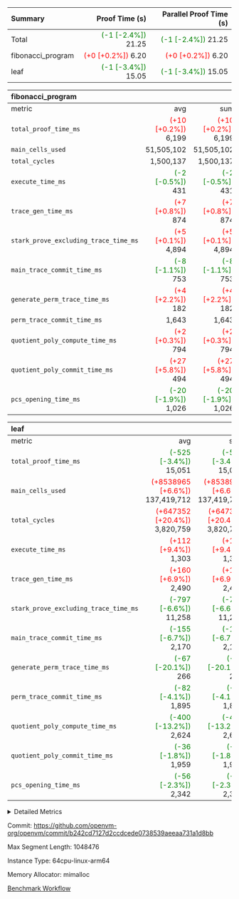 | Summary | Proof Time (s) | Parallel Proof Time (s) |
|:---|---:|---:|
| Total | <span style='color: green'>(-1 [-2.4%])</span> 21.25 | <span style='color: green'>(-1 [-2.4%])</span> 21.25 |
| fibonacci_program | <span style='color: red'>(+0 [+0.2%])</span> 6.20 | <span style='color: red'>(+0 [+0.2%])</span> 6.20 |
| leaf | <span style='color: green'>(-1 [-3.4%])</span> 15.05 | <span style='color: green'>(-1 [-3.4%])</span> 15.05 |


| fibonacci_program |||||
|:---|---:|---:|---:|---:|
|metric|avg|sum|max|min|
| `total_proof_time_ms ` | <span style='color: red'>(+10 [+0.2%])</span> 6,199 | <span style='color: red'>(+10 [+0.2%])</span> 6,199 | <span style='color: red'>(+10 [+0.2%])</span> 6,199 | <span style='color: red'>(+10 [+0.2%])</span> 6,199 |
| `main_cells_used     ` |  51,505,102 |  51,505,102 |  51,505,102 |  51,505,102 |
| `total_cycles        ` |  1,500,137 |  1,500,137 |  1,500,137 |  1,500,137 |
| `execute_time_ms     ` | <span style='color: green'>(-2 [-0.5%])</span> 431 | <span style='color: green'>(-2 [-0.5%])</span> 431 | <span style='color: green'>(-2 [-0.5%])</span> 431 | <span style='color: green'>(-2 [-0.5%])</span> 431 |
| `trace_gen_time_ms   ` | <span style='color: red'>(+7 [+0.8%])</span> 874 | <span style='color: red'>(+7 [+0.8%])</span> 874 | <span style='color: red'>(+7 [+0.8%])</span> 874 | <span style='color: red'>(+7 [+0.8%])</span> 874 |
| `stark_prove_excluding_trace_time_ms` | <span style='color: red'>(+5 [+0.1%])</span> 4,894 | <span style='color: red'>(+5 [+0.1%])</span> 4,894 | <span style='color: red'>(+5 [+0.1%])</span> 4,894 | <span style='color: red'>(+5 [+0.1%])</span> 4,894 |
| `main_trace_commit_time_ms` | <span style='color: green'>(-8 [-1.1%])</span> 753 | <span style='color: green'>(-8 [-1.1%])</span> 753 | <span style='color: green'>(-8 [-1.1%])</span> 753 | <span style='color: green'>(-8 [-1.1%])</span> 753 |
| `generate_perm_trace_time_ms` | <span style='color: red'>(+4 [+2.2%])</span> 182 | <span style='color: red'>(+4 [+2.2%])</span> 182 | <span style='color: red'>(+4 [+2.2%])</span> 182 | <span style='color: red'>(+4 [+2.2%])</span> 182 |
| `perm_trace_commit_time_ms` |  1,643 |  1,643 |  1,643 |  1,643 |
| `quotient_poly_compute_time_ms` | <span style='color: red'>(+2 [+0.3%])</span> 794 | <span style='color: red'>(+2 [+0.3%])</span> 794 | <span style='color: red'>(+2 [+0.3%])</span> 794 | <span style='color: red'>(+2 [+0.3%])</span> 794 |
| `quotient_poly_commit_time_ms` | <span style='color: red'>(+27 [+5.8%])</span> 494 | <span style='color: red'>(+27 [+5.8%])</span> 494 | <span style='color: red'>(+27 [+5.8%])</span> 494 | <span style='color: red'>(+27 [+5.8%])</span> 494 |
| `pcs_opening_time_ms ` | <span style='color: green'>(-20 [-1.9%])</span> 1,026 | <span style='color: green'>(-20 [-1.9%])</span> 1,026 | <span style='color: green'>(-20 [-1.9%])</span> 1,026 | <span style='color: green'>(-20 [-1.9%])</span> 1,026 |

| leaf |||||
|:---|---:|---:|---:|---:|
|metric|avg|sum|max|min|
| `total_proof_time_ms ` | <span style='color: green'>(-525 [-3.4%])</span> 15,051 | <span style='color: green'>(-525 [-3.4%])</span> 15,051 | <span style='color: green'>(-525 [-3.4%])</span> 15,051 | <span style='color: green'>(-525 [-3.4%])</span> 15,051 |
| `main_cells_used     ` | <span style='color: red'>(+8538965 [+6.6%])</span> 137,419,712 | <span style='color: red'>(+8538965 [+6.6%])</span> 137,419,712 | <span style='color: red'>(+8538965 [+6.6%])</span> 137,419,712 | <span style='color: red'>(+8538965 [+6.6%])</span> 137,419,712 |
| `total_cycles        ` | <span style='color: red'>(+647352 [+20.4%])</span> 3,820,759 | <span style='color: red'>(+647352 [+20.4%])</span> 3,820,759 | <span style='color: red'>(+647352 [+20.4%])</span> 3,820,759 | <span style='color: red'>(+647352 [+20.4%])</span> 3,820,759 |
| `execute_time_ms     ` | <span style='color: red'>(+112 [+9.4%])</span> 1,303 | <span style='color: red'>(+112 [+9.4%])</span> 1,303 | <span style='color: red'>(+112 [+9.4%])</span> 1,303 | <span style='color: red'>(+112 [+9.4%])</span> 1,303 |
| `trace_gen_time_ms   ` | <span style='color: red'>(+160 [+6.9%])</span> 2,490 | <span style='color: red'>(+160 [+6.9%])</span> 2,490 | <span style='color: red'>(+160 [+6.9%])</span> 2,490 | <span style='color: red'>(+160 [+6.9%])</span> 2,490 |
| `stark_prove_excluding_trace_time_ms` | <span style='color: green'>(-797 [-6.6%])</span> 11,258 | <span style='color: green'>(-797 [-6.6%])</span> 11,258 | <span style='color: green'>(-797 [-6.6%])</span> 11,258 | <span style='color: green'>(-797 [-6.6%])</span> 11,258 |
| `main_trace_commit_time_ms` | <span style='color: green'>(-155 [-6.7%])</span> 2,170 | <span style='color: green'>(-155 [-6.7%])</span> 2,170 | <span style='color: green'>(-155 [-6.7%])</span> 2,170 | <span style='color: green'>(-155 [-6.7%])</span> 2,170 |
| `generate_perm_trace_time_ms` | <span style='color: green'>(-67 [-20.1%])</span> 266 | <span style='color: green'>(-67 [-20.1%])</span> 266 | <span style='color: green'>(-67 [-20.1%])</span> 266 | <span style='color: green'>(-67 [-20.1%])</span> 266 |
| `perm_trace_commit_time_ms` | <span style='color: green'>(-82 [-4.1%])</span> 1,895 | <span style='color: green'>(-82 [-4.1%])</span> 1,895 | <span style='color: green'>(-82 [-4.1%])</span> 1,895 | <span style='color: green'>(-82 [-4.1%])</span> 1,895 |
| `quotient_poly_compute_time_ms` | <span style='color: green'>(-400 [-13.2%])</span> 2,624 | <span style='color: green'>(-400 [-13.2%])</span> 2,624 | <span style='color: green'>(-400 [-13.2%])</span> 2,624 | <span style='color: green'>(-400 [-13.2%])</span> 2,624 |
| `quotient_poly_commit_time_ms` | <span style='color: green'>(-36 [-1.8%])</span> 1,959 | <span style='color: green'>(-36 [-1.8%])</span> 1,959 | <span style='color: green'>(-36 [-1.8%])</span> 1,959 | <span style='color: green'>(-36 [-1.8%])</span> 1,959 |
| `pcs_opening_time_ms ` | <span style='color: green'>(-56 [-2.3%])</span> 2,342 | <span style='color: green'>(-56 [-2.3%])</span> 2,342 | <span style='color: green'>(-56 [-2.3%])</span> 2,342 | <span style='color: green'>(-56 [-2.3%])</span> 2,342 |



<details>
<summary>Detailed Metrics</summary>

| group | num_segments | keygen_time_ms | commit_exe_time_ms |
| --- | --- | --- | --- |
| fibonacci_program | 1 | 343 | 6 | 

| group | air_name | quotient_deg | interactions | constraints |
| --- | --- | --- | --- | --- |
| fibonacci_program | AccessAdapterAir<16> | 2 | 5 | 14 | 
| fibonacci_program | AccessAdapterAir<2> | 2 | 5 | 14 | 
| fibonacci_program | AccessAdapterAir<32> | 2 | 5 | 14 | 
| fibonacci_program | AccessAdapterAir<4> | 2 | 5 | 14 | 
| fibonacci_program | AccessAdapterAir<64> | 2 | 5 | 14 | 
| fibonacci_program | AccessAdapterAir<8> | 2 | 5 | 14 | 
| fibonacci_program | BitwiseOperationLookupAir<8> | 2 | 2 | 4 | 
| fibonacci_program | MemoryMerkleAir<8> | 2 | 4 | 40 | 
| fibonacci_program | PersistentBoundaryAir<8> | 2 | 3 | 6 | 
| fibonacci_program | PhantomAir | 2 | 3 | 5 | 
| fibonacci_program | Poseidon2PeripheryAir<BabyBearParameters>, 1> | 2 | 1 | 286 | 
| fibonacci_program | ProgramAir | 1 | 1 | 4 | 
| fibonacci_program | RangeTupleCheckerAir<2> | 1 | 1 | 4 | 
| fibonacci_program | VariableRangeCheckerAir | 1 | 1 | 4 | 
| fibonacci_program | VmAirWrapper<Rv32BaseAluAdapterAir, BaseAluCoreAir<4, 8> | 2 | 19 | 43 | 
| fibonacci_program | VmAirWrapper<Rv32BaseAluAdapterAir, LessThanCoreAir<4, 8> | 2 | 17 | 39 | 
| fibonacci_program | VmAirWrapper<Rv32BaseAluAdapterAir, ShiftCoreAir<4, 8> | 2 | 23 | 90 | 
| fibonacci_program | VmAirWrapper<Rv32BranchAdapterAir, BranchEqualCoreAir<4> | 2 | 11 | 25 | 
| fibonacci_program | VmAirWrapper<Rv32BranchAdapterAir, BranchLessThanCoreAir<4, 8> | 2 | 13 | 41 | 
| fibonacci_program | VmAirWrapper<Rv32CondRdWriteAdapterAir, Rv32JalLuiCoreAir> | 2 | 10 | 22 | 
| fibonacci_program | VmAirWrapper<Rv32HintStoreAdapterAir, Rv32HintStoreCoreAir> | 2 | 15 | 17 | 
| fibonacci_program | VmAirWrapper<Rv32JalrAdapterAir, Rv32JalrCoreAir> | 2 | 16 | 20 | 
| fibonacci_program | VmAirWrapper<Rv32LoadStoreAdapterAir, LoadSignExtendCoreAir<4, 8> | 2 | 18 | 33 | 
| fibonacci_program | VmAirWrapper<Rv32LoadStoreAdapterAir, LoadStoreCoreAir<4> | 2 | 17 | 38 | 
| fibonacci_program | VmAirWrapper<Rv32MultAdapterAir, DivRemCoreAir<4, 8> | 2 | 25 | 88 | 
| fibonacci_program | VmAirWrapper<Rv32MultAdapterAir, MulHCoreAir<4, 8> | 2 | 24 | 38 | 
| fibonacci_program | VmAirWrapper<Rv32MultAdapterAir, MultiplicationCoreAir<4, 8> | 2 | 19 | 26 | 
| fibonacci_program | VmAirWrapper<Rv32RdWriteAdapterAir, Rv32AuipcCoreAir> | 2 | 11 | 15 | 
| fibonacci_program | VmConnectorAir | 2 | 3 | 9 | 
| leaf | AccessAdapterAir<2> | 4 | 5 | 12 | 
| leaf | AccessAdapterAir<4> | 4 | 5 | 12 | 
| leaf | AccessAdapterAir<8> | 4 | 5 | 12 | 
| leaf | FriReducedOpeningAir | 4 | 35 | 59 | 
| leaf | NativePoseidon2Air<BabyBearParameters>, 1> | 4 | 31 | 302 | 
| leaf | PhantomAir | 4 | 3 | 4 | 
| leaf | ProgramAir | 1 | 1 | 4 | 
| leaf | VariableRangeCheckerAir | 1 | 1 | 4 | 
| leaf | VmAirWrapper<BranchNativeAdapterAir, BranchEqualCoreAir<1> | 2 | 11 | 23 | 
| leaf | VmAirWrapper<JalNativeAdapterAir, JalCoreAir> | 4 | 7 | 6 | 
| leaf | VmAirWrapper<NativeAdapterAir<2, 0>, PublicValuesCoreAir> | 4 | 11 | 23 | 
| leaf | VmAirWrapper<NativeAdapterAir<2, 1>, FieldArithmeticCoreAir> | 4 | 15 | 23 | 
| leaf | VmAirWrapper<NativeLoadStoreAdapterAir<1>, NativeLoadStoreCoreAir<1> | 4 | 15 | 24 | 
| leaf | VmAirWrapper<NativeVectorizedAdapterAir<4>, FieldExtensionCoreAir> | 4 | 15 | 23 | 
| leaf | VmConnectorAir | 4 | 3 | 8 | 
| leaf | VolatileBoundaryAir | 4 | 4 | 16 | 

| group | air_name | idx | rows | prep_cols | perm_cols | main_cols | cells |
| --- | --- | --- | --- | --- | --- | --- | --- |
| leaf | AccessAdapterAir<2> | 0 | 524,288 |  | 16 | 11 | 14,155,776 | 
| leaf | AccessAdapterAir<4> | 0 | 262,144 |  | 16 | 13 | 7,602,176 | 
| leaf | AccessAdapterAir<8> | 0 | 65,536 |  | 16 | 17 | 2,162,688 | 
| leaf | FriReducedOpeningAir | 0 | 131,072 |  | 76 | 64 | 18,350,080 | 
| leaf | NativePoseidon2Air<BabyBearParameters>, 1> | 0 | 32,768 |  | 36 | 348 | 12,582,912 | 
| leaf | PhantomAir | 0 | 32,768 |  | 8 | 6 | 458,752 | 
| leaf | ProgramAir | 0 | 131,072 |  | 8 | 10 | 2,359,296 | 
| leaf | VariableRangeCheckerAir | 0 | 262,144 | 2 | 8 | 1 | 2,359,296 | 
| leaf | VmAirWrapper<BranchNativeAdapterAir, BranchEqualCoreAir<1> | 0 | 1,048,576 |  | 28 | 23 | 53,477,376 | 
| leaf | VmAirWrapper<JalNativeAdapterAir, JalCoreAir> | 0 | 131,072 |  | 12 | 10 | 2,883,584 | 
| leaf | VmAirWrapper<NativeAdapterAir<2, 0>, PublicValuesCoreAir> | 0 | 64 |  | 16 | 23 | 2,496 | 
| leaf | VmAirWrapper<NativeAdapterAir<2, 1>, FieldArithmeticCoreAir> | 0 | 2,097,152 |  | 20 | 30 | 104,857,600 | 
| leaf | VmAirWrapper<NativeLoadStoreAdapterAir<1>, NativeLoadStoreCoreAir<1> | 0 | 2,097,152 |  | 20 | 31 | 106,954,752 | 
| leaf | VmAirWrapper<NativeVectorizedAdapterAir<4>, FieldExtensionCoreAir> | 0 | 32,768 |  | 20 | 40 | 1,966,080 | 
| leaf | VmConnectorAir | 0 | 2 | 1 | 8 | 4 | 24 | 
| leaf | VolatileBoundaryAir | 0 | 524,288 |  | 8 | 11 | 9,961,472 | 

| group | air_name | segment | rows | prep_cols | perm_cols | main_cols | cells |
| --- | --- | --- | --- | --- | --- | --- | --- |
| fibonacci_program | AccessAdapterAir<8> | 0 | 64 |  | 24 | 17 | 2,624 | 
| fibonacci_program | BitwiseOperationLookupAir<8> | 0 | 65,536 | 3 | 8 | 2 | 655,360 | 
| fibonacci_program | MemoryMerkleAir<8> | 0 | 512 |  | 20 | 32 | 26,624 | 
| fibonacci_program | PersistentBoundaryAir<8> | 0 | 64 |  | 12 | 20 | 2,048 | 
| fibonacci_program | PhantomAir | 0 | 2 |  | 12 | 6 | 36 | 
| fibonacci_program | Poseidon2PeripheryAir<BabyBearParameters>, 1> | 0 | 256 |  | 8 | 300 | 78,848 | 
| fibonacci_program | ProgramAir | 0 | 4,096 |  | 8 | 10 | 73,728 | 
| fibonacci_program | RangeTupleCheckerAir<2> | 0 | 524,288 | 2 | 8 | 1 | 4,718,592 | 
| fibonacci_program | VariableRangeCheckerAir | 0 | 262,144 | 2 | 8 | 1 | 2,359,296 | 
| fibonacci_program | VmAirWrapper<Rv32BaseAluAdapterAir, BaseAluCoreAir<4, 8> | 0 | 1,048,576 |  | 80 | 36 | 121,634,816 | 
| fibonacci_program | VmAirWrapper<Rv32BaseAluAdapterAir, LessThanCoreAir<4, 8> | 0 | 524,288 |  | 40 | 37 | 40,370,176 | 
| fibonacci_program | VmAirWrapper<Rv32BaseAluAdapterAir, ShiftCoreAir<4, 8> | 0 | 2 |  | 52 | 53 | 210 | 
| fibonacci_program | VmAirWrapper<Rv32BranchAdapterAir, BranchEqualCoreAir<4> | 0 | 262,144 |  | 48 | 26 | 19,398,656 | 
| fibonacci_program | VmAirWrapper<Rv32BranchAdapterAir, BranchLessThanCoreAir<4, 8> | 0 | 8 |  | 56 | 32 | 704 | 
| fibonacci_program | VmAirWrapper<Rv32CondRdWriteAdapterAir, Rv32JalLuiCoreAir> | 0 | 131,072 |  | 44 | 18 | 8,126,464 | 
| fibonacci_program | VmAirWrapper<Rv32HintStoreAdapterAir, Rv32HintStoreCoreAir> | 0 | 4 |  | 36 | 26 | 248 | 
| fibonacci_program | VmAirWrapper<Rv32JalrAdapterAir, Rv32JalrCoreAir> | 0 | 16 |  | 36 | 28 | 1,024 | 
| fibonacci_program | VmAirWrapper<Rv32LoadStoreAdapterAir, LoadStoreCoreAir<4> | 0 | 32 |  | 72 | 40 | 3,584 | 
| fibonacci_program | VmAirWrapper<Rv32RdWriteAdapterAir, Rv32AuipcCoreAir> | 0 | 16 |  | 28 | 21 | 784 | 
| fibonacci_program | VmConnectorAir | 0 | 2 | 1 | 12 | 4 | 32 | 

| group | idx | trace_gen_time_ms | total_proof_time_ms | total_cycles | total_cells | stark_prove_excluding_trace_time_ms | quotient_poly_compute_time_ms | quotient_poly_commit_time_ms | perm_trace_commit_time_ms | pcs_opening_time_ms | main_trace_commit_time_ms | main_cells_used | generate_perm_trace_time_ms | execute_time_ms |
| --- | --- | --- | --- | --- | --- | --- | --- | --- | --- | --- | --- | --- | --- | --- |
| leaf | 0 | 2,490 | 15,051 | 3,820,759 | 340,134,360 | 11,258 | 2,624 | 1,959 | 1,895 | 2,342 | 2,170 | 137,419,712 | 266 | 1,303 | 

| group | segment | trace_gen_time_ms | total_proof_time_ms | total_cycles | total_cells | stark_prove_excluding_trace_time_ms | quotient_poly_compute_time_ms | quotient_poly_commit_time_ms | perm_trace_commit_time_ms | pcs_opening_time_ms | main_trace_commit_time_ms | main_cells_used | generate_perm_trace_time_ms | execute_time_ms |
| --- | --- | --- | --- | --- | --- | --- | --- | --- | --- | --- | --- | --- | --- | --- |
| fibonacci_program | 0 | 874 | 6,199 | 1,500,137 | 197,453,854 | 4,894 | 794 | 494 | 1,643 | 1,026 | 753 | 51,505,102 | 182 | 431 | 

</details>


Commit: https://github.com/openvm-org/openvm/commit/b242cd7127d2ccdcede0738539aeeaa731a1d8bb

Max Segment Length: 1048476

Instance Type: 64cpu-linux-arm64

Memory Allocator: mimalloc

[Benchmark Workflow](https://github.com/openvm-org/openvm/actions/runs/12645839014)
